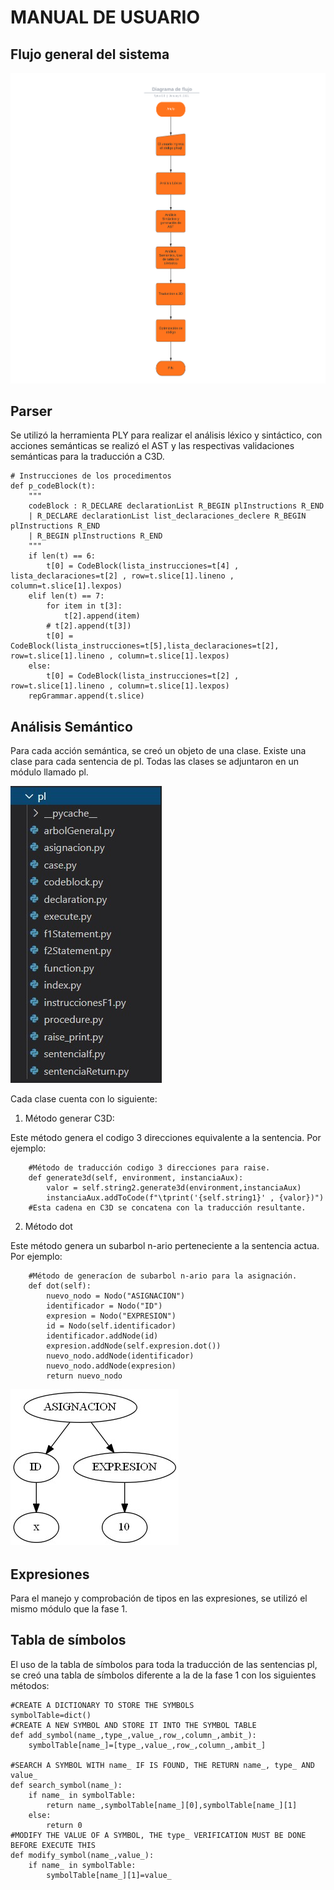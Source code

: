# MANUAL DE USUARIO
## Flujo general del sistema
![alt text](img/flujo.png)

## Parser
Se utilizó la herramienta PLY para realizar el análisis léxico y sintáctico, con acciones semánticas se realizó el AST y las respectivas validaciones semánticas para la traducción a C3D.

    # Instrucciones de los procedimentos
    def p_codeBlock(t):
        """
        codeBlock : R_DECLARE declarationList R_BEGIN plInstructions R_END
        | R_DECLARE declarationList list_declaraciones_declere R_BEGIN plInstructions R_END
        | R_BEGIN plInstructions R_END
        """
        if len(t) == 6:
            t[0] = CodeBlock(lista_instrucciones=t[4] , lista_declaraciones=t[2] , row=t.slice[1].lineno , column=t.slice[1].lexpos)
        elif len(t) == 7:
            for item in t[3]:
                t[2].append(item)
            # t[2].append(t[3])
            t[0] = CodeBlock(lista_instrucciones=t[5],lista_declaraciones=t[2], row=t.slice[1].lineno , column=t.slice[1].lexpos)
        else:
            t[0] = CodeBlock(lista_instrucciones=t[2] , row=t.slice[1].lineno , column=t.slice[1].lexpos)
        repGrammar.append(t.slice)

## Análisis Semántico
Para cada acción semántica, se creó un objeto de una clase. Existe una clase para cada sentencia de pl. Todas las clases se adjuntaron en un módulo llamado pl.



![alt text](img/modulo.jpg)

Cada clase cuenta con lo siguiente:

1. Método generar C3D:

Este método genera el codigo 3 direcciones equivalente a la sentencia. Por ejemplo:

        #Método de traducción codigo 3 direcciones para raise.
        def generate3d(self, environment, instanciaAux):
            valor = self.string2.generate3d(environment,instanciaAux)
            instanciaAux.addToCode(f"\tprint('{self.string1}' , {valor})")
        #Esta cadena en C3D se concatena con la traducción resultante.


2. Método dot

Este método genera un subarbol n-ario perteneciente a la sentencia actua. Por ejemplo:

        #Método de generacíon de subarbol n-ario para la asignación.
        def dot(self):
            nuevo_nodo = Nodo("ASIGNACION")
            identificador = Nodo("ID")
            expresion = Nodo("EXPRESION")
            id = Nodo(self.identificador)
            identificador.addNode(id)
            expresion.addNode(self.expresion.dot())
            nuevo_nodo.addNode(identificador)
            nuevo_nodo.addNode(expresion)
            return nuevo_nodo   

![alt text](img/asignacion.jpg)

## Expresiones

Para el manejo y comprobación de tipos en las expresiones, se utilizó el mismo módulo que la fase 1.

## Tabla de símbolos

El uso de la tabla de símbolos para toda la traducción de las sentencias pl, se creó una tabla de símbolos diferente a la de la fase 1 con los siguientes métodos:

    #CREATE A DICTIONARY TO STORE THE SYMBOLS
    symbolTable=dict()
    #CREATE A NEW SYMBOL AND STORE IT INTO THE SYMBOL TABLE
    def add_symbol(name_,type_,value_,row_,column_,ambit_):
        symbolTable[name_]=[type_,value_,row_,column_,ambit_]

    #SEARCH A SYMBOL WITH name_ IF IS FOUND, THE RETURN name_, type_ AND value_
    def search_symbol(name_):
        if name_ in symbolTable:
            return name_,symbolTable[name_][0],symbolTable[name_][1]
        else:
            return 0
    #MODIFY THE VALUE OF A SYMBOL, THE type_ VERIFICATION MUST BE DONE BEFORE EXECUTE THIS
    def modify_symbol(name_,value_):
        if name_ in symbolTable:
            symbolTable[name_][1]=value_ 